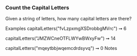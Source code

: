 ### Count the Capital Letters

Given a string of letters, how many capital letters are there?

Examples
capitalLetters("fvLzpxmgXSDrobbgMVrc") ➞ 6

capitalLetters("JMZWCneOTFLWYwBWxyFw") ➞ 14

capitalLetters("mqeytbbjwqemcdrdsyvq") ➞ 0
Notes
